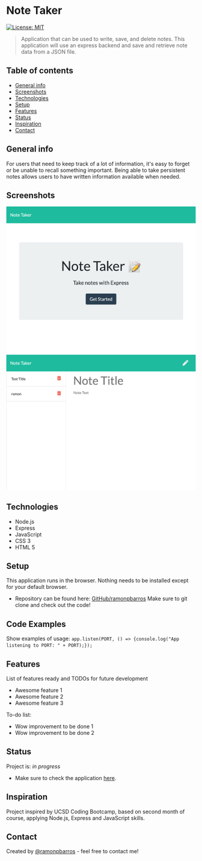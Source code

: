 # Note Taker
[![License: MIT](https://img.shields.io/badge/License-MIT-blue.svg)](https://github.com/ramonpbarros/readme-generator)
> Application that can be used to write, save, and delete notes. This application will use an express backend and save and retrieve note data from a JSON file.

## Table of contents
* [General info](#general-info)
* [Screenshots](#screenshots)
* [Technologies](#technologies)
* [Setup](#setup)
* [Features](#features)
* [Status](#status)
* [Inspiration](#inspiration)
* [Contact](#contact)

## General info
For users that need to keep track of a lot of information, it's easy to forget or be unable to recall something important. Being able to take persistent notes allows users to have written information available when needed.

## Screenshots
![Example screenshot](./img/index.png)
![Example screenshot](./img/notes.png)

## Technologies
* Node.js
* Express
* JavaScript
* CSS 3
* HTML 5

## Setup
This application runs in the browser. Nothing needs to be installed except for your default browser.

* Repository can be found here: [GitHub/ramonpbarros](https://github.com/ramonpbarros/note-taker) Make sure to git clone and check out the code!

## Code Examples
Show examples of usage:
`app.listen(PORT, () => {console.log("App listening to PORT: " + PORT);});`

## Features
List of features ready and TODOs for future development
* Awesome feature 1
* Awesome feature 2
* Awesome feature 3

To-do list:
* Wow improvement to be done 1
* Wow improvement to be done 2

## Status
Project is: _in progress_
* Make sure to check the application [here](https://vast-ridge-01378.herokuapp.com/).

## Inspiration
Project inspired by UCSD Coding Bootcamp, based on second month of course, applying Node.js, Express and JavaScript skills.

## Contact
Created by [@ramonpbarros](https://ramonpbarros.github.io/) - feel free to contact me!